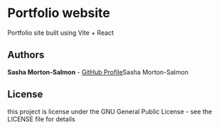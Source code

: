 # Portfolio website

Portfolio site built using Vite + React

## Authors

**Sasha Morton-Salmon** - [GitHub Profile](https://github.com/clone-101)Sasha Morton-Salmon

## License

this project is license under the GNU General Public License - see the LICENSE file for details
